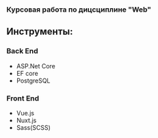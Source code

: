 ### Курсовая работа по дицсциплине "Web"

## Инструменты:

### Back End
- ASP.Net Core
- EF core
- PostgreSQL

### Front End
- Vue.js
- Nuxt.js
- Sass(SCSS)